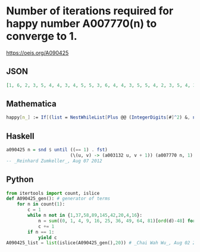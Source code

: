 # Number of iterations required for happy number A007770\(n\) to converge to 1\.
https://oeis.org/A090425
## JSON
```JSON
[1, 6, 2, 3, 5, 4, 4, 3, 4, 5, 5, 3, 6, 4, 4, 3, 5, 5, 4, 2, 3, 5, 4, 3, 6, 6, 4, 4, 5, 5, 4, 6, 4, 4, 4, 6, 4, 6, 6, 6, 6, 4, 4, 6, 3, 4, 3, 6, 6, 4, 6, 6, 6, 5, 7, 6, 7, 6, 6, 6, 7, 5, 6, 6, 6, 7, 5, 5, 5, 4, 4, 7, 5, 5, 5, 7, 7, 4, 7, 4, 5, 3, 4, 6, 6, 6, 7, 6, 6, 4, 7, 7, 4, 5, 5, 4, 6, 3, 6, 7, 6, 4]
```
## Mathematica
```Mathematica
happy[n_] := If[(list = NestWhileList[Plus @@ (IntegerDigits[#]^2) &, n, UnsameQ, All])[[-1]] == 1, Length[list] - 1, Nothing]; Array[happy, 700] (* _Amiram Eldar_, Apr 12 2022 *)
```
## Haskell
```Haskell
a090425 n = snd $ until ((== 1) . fst)
                        (\(u, v) -> (a003132 u, v + 1)) (a007770 n, 1)
-- _Reinhard Zumkeller_, Aug 07 2012
```
## Python
```Python
from itertools import count, islice
def A090425_gen(): # generator of terms
    for n in count(1):
        c = 1
        while n not in {1,37,58,89,145,42,20,4,16}:
            n = sum((0, 1, 4, 9, 16, 25, 36, 49, 64, 81)[ord(d)-48] for d in str(n))
            c += 1
        if n == 1:
            yield c
A090425_list = list(islice(A090425_gen(),20)) # _Chai Wah Wu_, Aug 02 2023
```
